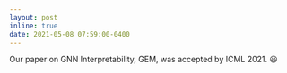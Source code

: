 ```yaml
---
layout: post
inline: true
date: 2021-05-08 07:59:00-0400
---
```


Our paper on GNN Interpretability, GEM, was accepted by ICML 2021. :smiley:
